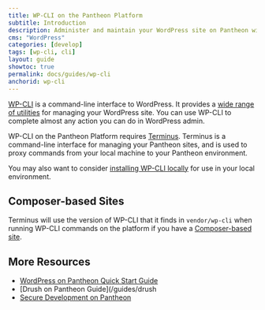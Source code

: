 ```yaml
---
title: WP-CLI on the Pantheon Platform
subtitle: Introduction
description: Administer and maintain your WordPress site on Pantheon with your command-line.
cms: "WordPress"
categories: [develop]
tags: [wp-cli, cli]
layout: guide
showtoc: true
permalink: docs/guides/wp-cli
anchorid: wp-cli
---
```


[WP-CLI](https://make.wordpress.org/cli/handbook/) is a command-line interface to WordPress. It provides a [wide range of utilities](https://developer.wordpress.org/cli/commands/) for managing your WordPress site. You can use WP-CLI to complete almost any action you can do in WordPress admin.

WP-CLI on the Pantheon Platform requires [Terminus](/terminus). Terminus is a command-line interface for managing your Pantheon sites, and is used to proxy commands from your local machine to your Pantheon environment.

You may also want to consider [installing WP-CLI locally](https://make.wordpress.org/cli/handbook/installing/) for use in your local environment.

## Composer-based Sites

Terminus will use the version of WP-CLI that it finds in `vendor/wp-cli` when running WP-CLI commands on the platform if you have a [Composer-based site](/guides/composer).

## More Resources

- [WordPress on Pantheon Quick Start Guide](/guides/wordpress-pantheon)
- [Drush on Pantheon Guide](/guides/drush
- [Secure Development on Pantheon](/guides/secure-development)